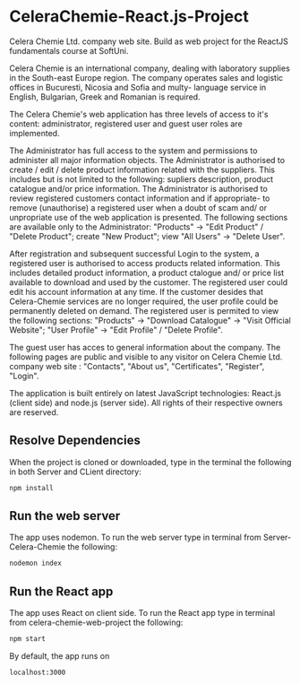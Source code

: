 # CeleraChemie-React.js-Project
Celera Chemie Ltd. company web site. Build as web project for the ReactJS fundamentals course at SoftUni.

Celera Chemie is an international company, dealing with laboratory supplies in the South-east Europe region. The company operates sales and logistic offices in Bucuresti, Nicosia and Sofia and multy- language service in English, Bulgarian, Greek and Romanian is required.

The Celera Chemie's web application has three levels of access to it's content: administrator, registered user and guest user roles are implemented.

The Administrator has full access to the system and permissions to administer all major information objects. The Administrator is authorised to create / edit / delete product information related with the suppliers. This includes but is not limited to the following: supliers description, product catalogue and/or price information. The Administrator is authorised to review registered customers contact information and if appropriate- to remove (unauthorise) a registered user when a doubt of scam and/ or unpropriate use of the web application is presented. The following sections are available only to the Administrator: "Products" -> "Edit Product" / "Delete Product"; create "New Product"; view "All Users" -> "Delete User".

After registration and subsequent successful Login to the system, a registered user is authorised to access products related information. This includes detailed product information, a product ctalogue and/ or price list available to download and used by the customer. The registered user could edit his account information at any time. If the customer desides that Celera-Chemie services are no longer required, the user profile could be permanently deleted on demand. The registered user is permited to view the following sections:
"Products" -> "Download Catalogue" -> "Visit Official Website"; "User Profile" -> "Edit Profile" / "Delete Profile".

The guest user has acces to general information about the company. The following pages are public and visible to any visitor on Celera Chemie Ltd. company web site : "Contacts", "About us", "Certificates", "Register", "Login".

The application is built entirely on latest JavaScript technologies: React.js (client side) and node.js (server side). All rights of their respective owners are reserved.

## Resolve Dependencies
When the project is cloned or downloaded, type in the terminal the following in both Server and CLient directory:
```javascript
npm install
```
## Run the web server
The app uses nodemon. To run the web server type in terminal from Server-Celera-Chemie the following:
```javascript
nodemon index
```
## Run the React app
The app uses React on client side. To run the React app type in terminal from celera-chemie-web-project the following:
```javascript
npm start
```
By default, the app runs on 
```
localhost:3000
```
